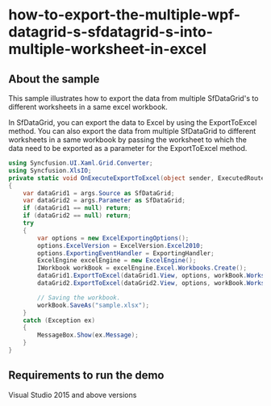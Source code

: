 # how-to-export-the-multiple-wpf-datagrid-s-sfdatagrid-s-into-multiple-worksheet-in-excel

## About the sample

This sample illustrates how to export the data from multiple SfDataGrid's to different worksheets in a same excel workbook.

In SfDataGrid, you can export the data to Excel by using the ExportToExcel method. 
You can also export the data from multiple SfDataGrid to different worksheets in a same workbook by passing the worksheet to which the data need to be exported as a parameter for the ExportToExcel method.

```c#
using Syncfusion.UI.Xaml.Grid.Converter;
using Syncfusion.XlsIO;
private static void OnExecuteExportToExcel(object sender, ExecutedRoutedEventArgs args)
{
    var dataGrid1 = args.Source as SfDataGrid;
    var dataGrid2 = args.Parameter as SfDataGrid;
    if (dataGrid1 == null) return;
    if (dataGrid2 == null) return;
    try
    {
        var options = new ExcelExportingOptions();
        options.ExcelVersion = ExcelVersion.Excel2010;
        options.ExportingEventHandler = ExportingHandler;
        ExcelEngine excelEngine = new ExcelEngine();
        IWorkbook workBook = excelEngine.Excel.Workbooks.Create();
        dataGrid1.ExportToExcel(dataGrid1.View, options, workBook.Worksheets[0]);
        dataGrid2.ExportToExcel(dataGrid2.View, options, workBook.Worksheets[1]);

        // Saving the workbook.
        workBook.SaveAs("sample.xlsx");
    }
    catch (Exception ex)
    {
        MessageBox.Show(ex.Message);
    }
}

```

## Requirements to run the demo
Visual Studio 2015 and above versions
